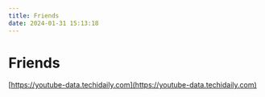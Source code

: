 ```yaml
---
title: Friends
date: 2024-01-31 15:13:18
---
```


# Friends

[https://youtube-data.techidaily.com](https://youtube-data.techidaily.com)